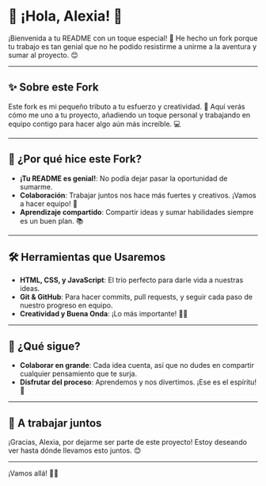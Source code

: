 # 🌟 ¡Hola, Alexia! 🎉

¡Bienvenida a tu README con un toque especial! 🚀 He hecho un fork porque tu trabajo es tan genial que no he podido resistirme a unirme a la aventura y sumar al proyecto. 😊

---

## ✨ Sobre este Fork

Este fork es mi pequeño tributo a tu esfuerzo y creatividad. 🎨 Aquí verás cómo me uno a tu proyecto, añadiendo un toque personal y trabajando en equipo contigo para hacer algo aún más increíble. 💻

---

## 🎯 ¿Por qué hice este Fork?

- **¡Tu README es genial!**: No podía dejar pasar la oportunidad de sumarme.
- **Colaboración**: Trabajar juntos nos hace más fuertes y creativos. ¡Vamos a hacer equipo! 💪
- **Aprendizaje compartido**: Compartir ideas y sumar habilidades siempre es un buen plan. 📚

---

## 🛠️ Herramientas que Usaremos

- **HTML, CSS, y JavaScript**: El trío perfecto para darle vida a nuestras ideas.
- **Git & GitHub**: Para hacer commits, pull requests, y seguir cada paso de nuestro progreso en equipo.
- **Creatividad y Buena Onda**: ¡Lo más importante! 🌈✨

---

## 📢 ¿Qué sigue?

- **Colaborar en grande**: Cada idea cuenta, así que no dudes en compartir cualquier pensamiento que te surja.
- **Disfrutar del proceso**: Aprendemos y nos divertimos. ¡Ese es el espíritu! 🎉

---

## 🚀 A trabajar juntos

¡Gracias, Alexia, por dejarme ser parte de este proyecto! Estoy deseando ver hasta dónde llevamos esto juntos. 😊

--- 

¡Vamos allá! 👊✨
